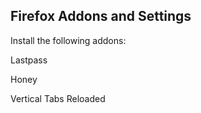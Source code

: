 ## Firefox Addons and Settings

Install the following addons:

Lastpass

Honey

Vertical Tabs Reloaded